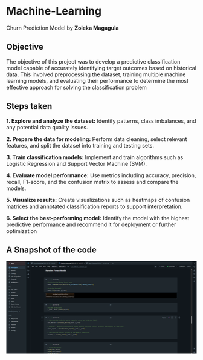 # Machine-Learning
Churn Prediction Model by **Zoleka Magagula**

## Objective
The objective of this project was to develop a predictive classification model capable of accurately identifying target outcomes based on historical data. This involved preprocessing the dataset, training multiple machine learning models, and evaluating their performance to determine the most effective approach for solving the classification problem

## Steps taken
**1. Explore and analyze the dataset:**
Identify patterns, class imbalances, and any potential data quality issues.

**2. Prepare the data for modeling:**
Perform data cleaning, select relevant features, and split the dataset into training and testing sets.

**3. Train classification models:**
Implement and train algorithms such as Logistic Regression and Support Vector Machine (SVM).

**4. Evaluate model performance:**
Use metrics including accuracy, precision, recall, F1-score, and the confusion matrix to assess and compare the models.

**5. Visualize results:**
Create visualizations such as heatmaps of confusion matrices and annotated classification reports to support interpretation.

**6. Select the best-performing model:**
Identify the model with the highest predictive performance and recommend it for deployment or further optimization


## A Snapshot of the code
![Screenshot](screenshot.png)
